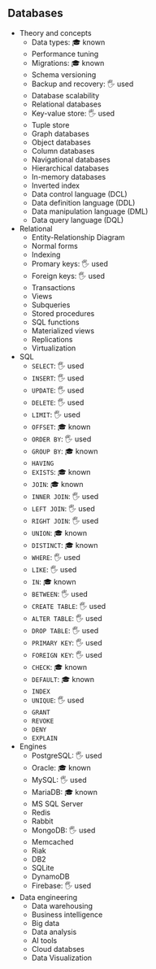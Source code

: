 ## Databases

- Theory and concepts
  - Data types: 🎓 known
  - Performance tuning
  - Migrations: 🎓 known
  - Schema versioning
  - Backup and recovery: 🖐️ used
  - Database scalability
  - Relational databases
  - Key-value store: 🖐️ used
  - Tuple store
  - Graph databases
  - Object databases
  - Column databases
  - Navigational databases
  - Hierarchical databases
  - In-memory databases
  - Inverted index
  - Data control language (DCL)
  - Data definition language (DDL)
  - Data manipulation language (DML)
  - Data query language (DQL)
- Relational
  - Entity-Relationship Diagram
  - Normal forms
  - Indexing
  - Promary keys: 🖐️ used
  - Foreign keys: 🖐️ used
  - Transactions
  - Views
  - Subqueries
  - Stored procedures
  - SQL functions
  - Materialized views
  - Replications
  - Virtualization
- SQL
  - `SELECT`: 🖐️ used
  - `INSERT`: 🖐️ used
  - `UPDATE`: 🖐️ used
  - `DELETE`: 🖐️ used
  - `LIMIT`: 🖐️ used
  - `OFFSET`: 🎓 known
  - `ORDER BY`: 🖐️ used
  - `GROUP BY`: 🎓 known
  - `HAVING`
  - `EXISTS`: 🎓 known
  - `JOIN`: 🎓 known
  - `INNER JOIN`: 🖐️ used
  - `LEFT JOIN`: 🖐️ used
  - `RIGHT JOIN`: 🖐️ used
  - `UNION`: 🎓 known
  - `DISTINCT`: 🎓 known
  - `WHERE`: 🖐️ used
  - `LIKE`: 🖐️ used
  - `IN`: 🎓 known
  - `BETWEEN`: 🖐️ used
  - `CREATE TABLE`: 🖐️ used
  - `ALTER TABLE`: 🖐️ used
  - `DROP TABLE`: 🖐️ used
  - `PRIMARY KEY`: 🖐️ used
  - `FOREIGN KEY`: 🖐️ used
  - `CHECK`: 🎓 known
  - `DEFAULT`: 🎓 known
  - `INDEX`
  - `UNIQUE`: 🖐️ used
  - `GRANT`
  - `REVOKE`
  - `DENY`
  - `EXPLAIN`
- Engines
  - PostgreSQL: 🖐️ used
  - Oracle: 🎓 known
  - MySQL: 🖐️ used
  - MariaDB: 🎓 known
  - MS SQL Server
  - Redis
  - Rabbit
  - MongoDB: 🖐️ used
  - Memcached
  - Riak
  - DB2
  - SQLite
  - DynamoDB
  - Firebase: 🖐️ used
- Data engineering
  - Data warehousing
  - Business intelligence
  - Big data
  - Data analysis
  - AI tools
  - Cloud databses
  - Data Visualization
